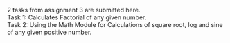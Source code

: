 2 tasks from assignment 3 are submitted here. <br>
Task 1: Calculates Factorial of any given number. <br>
Task 2: Using the Math Module for Calculations of square root, log and sine of any given positive number. <br>
